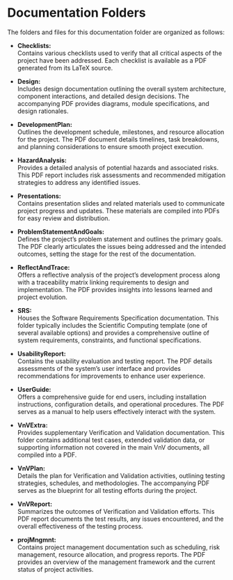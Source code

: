 # Documentation Folders

The folders and files for this documentation folder are organized as follows:

- **Checklists:**  
  Contains various checklists used to verify that all critical aspects of the project have been addressed. Each checklist is available as a PDF generated from its LaTeX source.

- **Design:**  
  Includes design documentation outlining the overall system architecture, component interactions, and detailed design decisions. The accompanying PDF provides diagrams, module specifications, and design rationales.

- **DevelopmentPlan:**  
  Outlines the development schedule, milestones, and resource allocation for the project. The PDF document details timelines, task breakdowns, and planning considerations to ensure smooth project execution.

- **HazardAnalysis:**  
  Provides a detailed analysis of potential hazards and associated risks. This PDF report includes risk assessments and recommended mitigation strategies to address any identified issues.

- **Presentations:**  
  Contains presentation slides and related materials used to communicate project progress and updates. These materials are compiled into PDFs for easy review and distribution.

- **ProblemStatementAndGoals:**  
  Defines the project’s problem statement and outlines the primary goals. The PDF clearly articulates the issues being addressed and the intended outcomes, setting the stage for the rest of the documentation.

- **ReflectAndTrace:**  
  Offers a reflective analysis of the project’s development process along with a traceability matrix linking requirements to design and implementation. The PDF provides insights into lessons learned and project evolution.

- **SRS:**  
  Houses the Software Requirements Specification documentation. This folder typically includes the Scientific Computing template (one of several available options) and provides a comprehensive outline of system requirements, constraints, and functional specifications.

- **UsabilityReport:**  
  Contains the usability evaluation and testing report. The PDF details assessments of the system’s user interface and provides recommendations for improvements to enhance user experience.

- **UserGuide:**  
  Offers a comprehensive guide for end users, including installation instructions, configuration details, and operational procedures. The PDF serves as a manual to help users effectively interact with the system.

- **VnVExtra:**  
  Provides supplementary Verification and Validation documentation. This folder contains additional test cases, extended validation data, or supporting information not covered in the main VnV documents, all compiled into a PDF.

- **VnVPlan:**  
  Details the plan for Verification and Validation activities, outlining testing strategies, schedules, and methodologies. The accompanying PDF serves as the blueprint for all testing efforts during the project.

- **VnVReport:**  
  Summarizes the outcomes of Verification and Validation efforts. This PDF report documents the test results, any issues encountered, and the overall effectiveness of the testing process.

- **projMngmnt:**  
  Contains project management documentation such as scheduling, risk management, resource allocation, and progress reports. The PDF provides an overview of the management framework and the current status of project activities.